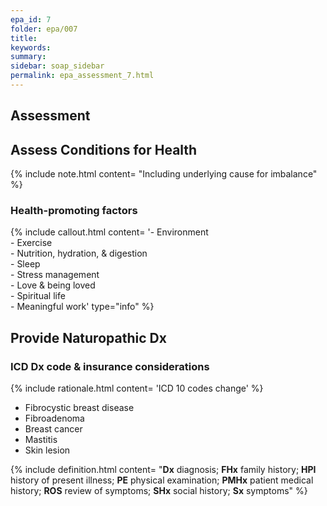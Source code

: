 ```yaml
---
epa_id: 7
folder: epa/007
title: 
keywords: 
summary: 
sidebar: soap_sidebar
permalink: epa_assessment_7.html
---
```


## Assessment

## Assess Conditions for Health
{% include note.html content= "Including underlying cause for imbalance" %}


### Health-promoting factors
{% include callout.html content= '- Environment<br>- Exercise<br>- Nutrition, hydration, & digestion<br>- Sleep<br>- Stress management<br>- Love & being loved<br>- Spiritual life<br>- Meaningful work' type="info" %}

## Provide Naturopathic Dx

### ICD Dx code & insurance considerations
  {% include rationale.html content= 'ICD 10 codes change' %}
- Fibrocystic breast disease
- Fibroadenoma 
- Breast cancer 
- Mastitis 
- Skin lesion

{% include definition.html content= "**Dx** diagnosis; **FHx** family history; **HPI** history of present illness; **PE** physical examination; **PMHx** patient medical history; **ROS** review of symptoms; **SHx** social history; **Sx** symptoms" %}
